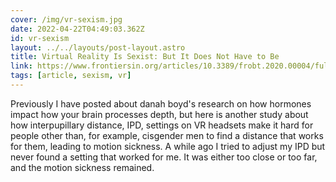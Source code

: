 ```yaml
---
cover: /img/vr-sexism.jpg
date: 2022-04-22T04:49:03.362Z
id: vr-sexism
layout: ../../layouts/post-layout.astro
title: Virtual Reality Is Sexist: But It Does Not Have to Be
link: https://www.frontiersin.org/articles/10.3389/frobt.2020.00004/full
tags: [article, sexism, vr]
---
```


Previously I have posted about danah boyd's research on how hormones impact how your brain processes depth, but here is another study about how interpupillary distance, IPD, settings on VR headsets make it hard for people other than, for example, cisgender men to find a distance that works for them, leading to motion sickness. A while ago I tried to adjust my IPD but never found a setting that worked for me. It was either too close or too far, and the motion sickness remained.
